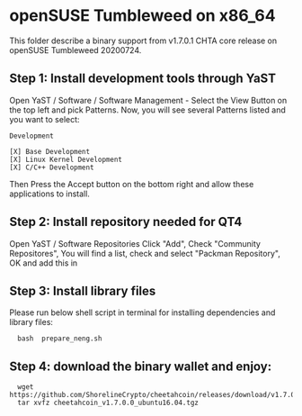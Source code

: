 # openSUSE Tumbleweed on x86_64

This folder describe a binary support from v1.7.0.1 CHTA core release on openSUSE Tumbleweed 20200724.


## Step 1: Install development tools through YaST
Open YaST / Software / Software Management - Select the View Button on the top left and pick Patterns. Now, you will see several Patterns listed and you want to select:
```
Development 

[X] Base Development
[X] Linux Kernel Development
[X] C/C++ Development

```
Then Press the Accept button on the bottom right and allow these applications to install.

## Step 2: Install repository needed for QT4

Open YaST / Software Repositories 
Click "Add", Check "Community Repositores", You will find a list, 
check and select "Packman Repository", OK and add this in 

## Step 3: Install library files
Please run below shell script in terminal for installing dependencies and library files:
```
  bash  prepare_neng.sh
```

## Step 4: download the binary wallet and enjoy:
```
  wget https://github.com/ShorelineCrypto/cheetahcoin/releases/download/v1.7.0.0/cheetahcoin_v1.7.0.0_ubuntu16.04.tgz
  tar xvfz cheetahcoin_v1.7.0.0_ubuntu16.04.tgz
```
